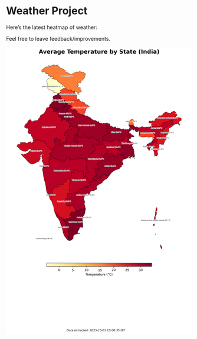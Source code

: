 # Weather Project

Here’s the latest heatmap of weather:

Feel free to leave feedback/improvements.

![India Heatmap](docs/assets/india_heatmap.png?v=DCF4BD)
